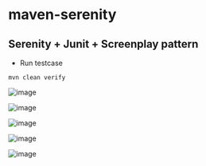 # maven-serenity
## Serenity + Junit + Screenplay pattern

- Run testcase

`mvn clean verify`

![image](https://user-images.githubusercontent.com/67543695/205446320-857896de-9f0e-4f82-98da-85f9479323d3.png)

![image](https://user-images.githubusercontent.com/67543695/205446381-0397d0db-b87a-4dbb-8096-6ff0b47b1cca.png)

![image](https://user-images.githubusercontent.com/67543695/205447598-b6a9cf0f-a7a1-436c-bdbf-46d497385d51.png)

![image](https://user-images.githubusercontent.com/67543695/205447613-adecdadd-d94a-42e1-abaa-1b2a291ba425.png)

![image](https://user-images.githubusercontent.com/67543695/205447622-89221f6e-c536-46c8-b1c2-7b46ee1c2bf5.png)
